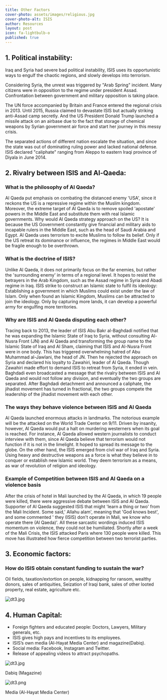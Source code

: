 ```yaml
---
title: Other Factors
cover-photo: assets/images/religious.jpg
cover-photo-alt: ISIS
author: Resources
layout: post
icon: fa-lightbulb-o
published: true
---
```

## 1. Political instability: 

Iraq and Syria had severe bad political instability, ISIS uses its opportunistic ways to engulf the chaotic regions, and slowly develops into terrorism.

Considering Syria, the unrest was triggered by "Arab Spring" incident. Many citizens were in opposition to the regime under president Assad. Confrontation between government and military opposition is taking place.

The UN force accompanied by Britain and France entered the regional crisis in 2013. Until 2015, Russia claimed to devastate ISIS but actually striking anti-Assad camp secretly. And the US President Donald Trump launched a missile attack on an airbase due to the fact that storage of chemical weapons by Syrian government air force and start her journey in this messy crisis. 

The separated actions of different nation escalate the situation, and since the state was out of dominating ruling power and lacked national defense. ISIS declared "caliphate" ranging from Aleppo to eastern Iraqi province of Diyala in June 2014.

## 2. Rivalry between ISIS and Al-Qaeda: 

### What is the philosophy of Al Qaeda?
Al Qaeda put emphasis on combating the distanced enemy 'USA', since it reckons
the US is a repressive regime within the Muslim kingdom. Moreover, the extreme
target of Al Qaeda is to remove spoiled 'apostate' powers in the Middle East and
substitute them with real Islamic governments. Why would Al Qaeda strategy
approach on the US? It is because the US Government constantly give financial and
military aids to incapable rulers in the Middle East, such as the head of Saudi Arabia
and Egypt. Al Qaeda uses terrorism to excite Muslims to follow its belief. Only if the
US retreat its dominance or influence, the regimes in Middle East would be fragile
enough to be overthrown.

### What is the doctrine of ISIS?
Unlike Al Qaeda, it does not primarily focus on the far enemies, but rather the
'surrounding enemy' in terms of a regional level. It hopes to resist the betrayers in
the Arab Kingdom, such as the Assad regime in Syria and Abadi regime in Iraq. ISIS
strike to construct an Islamic state to fulfil its ideology: Establishing a government in
which Muslims could exist under the law of Islam. Only when found an Islamic
Kingdom, Muslims can be attracted to join the ideology. Only by capturing more
lands, it can develop a powerful army for engulfing more territories.

### Why are ISIS and Al Qaeda disputing each other?
Tracing back to 2013, the leader of ISIS Abu Bakr al-Baghdadi notified that he was
expanding the Islamic State of Iraq to Syria, without consulting Al-Nusra Front (JN)
and Al Qaeda and transforming the group name to the Islamic State of Iraq and Al
Sham, claiming that ISIS and Al-Nusra Front were in one body. This has triggered
overwhelming hatred of Abu Muhammad al-Jawlani, the head of JN. Then he
rejected the approach on Syria and declared his loyalty to Zawahiri, leader of Al
Qaeda. Though Zawahiri made effort to demand ISIS to retreat from Syria, it ended
in vein. Baghdadi even broadcasted a message that the rivalry between ISIS and Al
Qaeda and would not follow any division, and eventually the two groups are
separated. After Baghdadi detachment and announced a caliphate, the jihadist
movement has turned in fractional, the two groups compete the leadership of the
jihadist movement with each other.

### The ways they behave violence between ISIS and Al Qaeda
Al Qaeda launched enormous attacks in landmarks. The notorious example will be
the attacked on the World Trade Center on 9/11. Driven by insanity, however, Al
Qaeda would put a halt on murdering westerners when its goal is reached. For
instance, Al Qaeda allowed western journalists to conduct interview with them, since
Al Qaeda believe that terrorism would not function if it is not in the limelight. It
hoped to spread its message to the globe. On the other hand, the ISIS emerged from
civil war of Iraq and Syria. Using heavy and destructive weapons as a force is what they believe in to conquer or establish new Islamic world. They deem terrorism as a
means, as war of revolution of religion and ideology.

### Example of Competition between ISIS and Al Qaeda on a violence basis
After the crisis of hotel in Mali launched by the Al Qaeda, in which 19 people were
killed, there were aggressive debate between ISIS and Al Qaeda. Supporter of Al
Qaeda suggested ISIS that might 'learn a thing or two' from the Mali Incident. Some
said,' Allahu alam', meaning that 'God knows best', and some commented ' they
(ISIS) don't operate in Mali, we know who operate there (Al Qaeda)'. All these
sarcastic wordings induced ISIS momentum on violence, they could not be
humiliated. Shortly after a week of the Mali Crisis, the ISIS attacked Paris where 130
people were killed. This move has illustrated how fierce competition between two
terrorist parties.

## 3. Economic factors:

### How do ISIS obtain constant funding to sustain the war?
Oil fields, taxation/extortion on people, kidnapping for ransom, wealthy donors, sales of antiquities, Seization of Iraqi bank, sales of other looted property, real estate, agriculture etc.

![dt3.jpg](/assets/images/factors.jpg)

## 4. Human Capital: 
- Foreign fighters and educated people: Doctors, Lawyers, Military generals, etc. 
- ISIS gives high pays and incentives to its employees. 
- ISIS’s own media (Al-Hayat Media Center) and magazine(Dabiq). 
- Social media: Facebook, Instagram and Twitter. 
- Release of appealing videos to attract psychopaths.

![dt3.jpg](/assets/images/dabiq.jpg)

Dabiq (Magazine)

![dt3.png](/assets/images/media.PNG)

Media (Al-Hayat Media Center)
